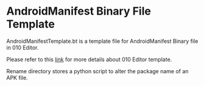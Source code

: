 AndroidManifest Binary File Template
===========================


AndroidManifestTemplate.bt is a template file for AndroidManifest Binary file in 010 Editor.

Please refer to this [link](http://www.sweetscape.com/010editor/templates/) for more details about 010 Editor template.

Rename directory stores a python script to alter the package name of an APK file.
